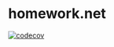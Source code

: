 # homework.net

[![codecov](https://codecov.io/gh/koganesar/homework.net/branch/main/graph/badge.svg?token=W0TOLIRYLD)](https://codecov.io/gh/koganesar/homework.net)
